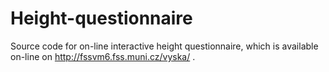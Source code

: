 # Height-questionnaire
Source code for on-line interactive height questionnaire, which is available on-line on http://fssvm6.fss.muni.cz/vyska/ .
